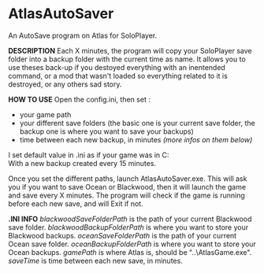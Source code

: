 # AtlasAutoSaver
An AutoSave program on Atlas for SoloPlayer.

**DESCRIPTION**
Each X minutes, the program will copy your SoloPlayer save folder into a backup folder with the current time as name.
It allows you to use theses back-up if you destoyed everything with an inentended command, or a mod that wasn't loaded so everything related to it is destroyed, or any others sad story.

**HOW TO USE**
Open the config.ini, then set :
  - your game path
  - your different save folders (the basic one is your current save folder, the backup one is where you want to save your backups)
  - time between each new backup, in minutes
  *(more infos on them below)*
  
I set default value in .ini as if your game was in C:\
With a new backup created every 15 minutes.

Once you set the different paths, launch AtlasAutoSaver.exe.
This will ask you if you want to save Ocean or Blackwood, then it will launch the game and save every X minutes.
The program will check if the game is running before each new save, and will Exit if not.

**.INI INFO**
*blackwoodSaveFolderPath* is the path of your current Blackwood save folder.
*blackwoodBackupFolderPath* is where you want to store your Blackwood backups.
*oceanSaveFolderPath* is the path of your current Ocean save folder.
*oceanBackupFolderPath* is where you want to store your Ocean backups.
*gamePath* is where Atlas is, should be "..\AtlasGame.exe".
*saveTime* is time between each new save, in minutes.
